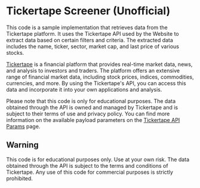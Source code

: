 # Tickertape Screener (Unofficial)

This code is a sample implementation that retrieves data from the Tickertape platform. It uses the Tickertape API used by the Website to extract data based on certain filters and criteria. The extracted data includes the name, ticker, sector, market cap, and last price of various stocks.

[Tickertape](https://www.tickertape.in/) is a financial platform that provides real-time market data, news, and analysis to investors and traders. The platform offers an extensive range of financial market data, including stock prices, indices, commodities, currencies, and more. By using the Tickertape's API, you can access this data and incorporate it into your own applications and analysis.

Please note that this code is only for educational purposes. The data obtained through the API is owned and managed by Tickertape and is subject to their terms of use and privacy policy. You can find more information on the available payload parameters on the [Tickertape API Params](https://api.tickertape.in/screener/filters) page.

## Warning

This code is for educational purposes only. Use at your own risk. The data obtained through the API is subject to the terms and conditions of Tickertape. Any use of this code for commercial purposes is strictly prohibited.
